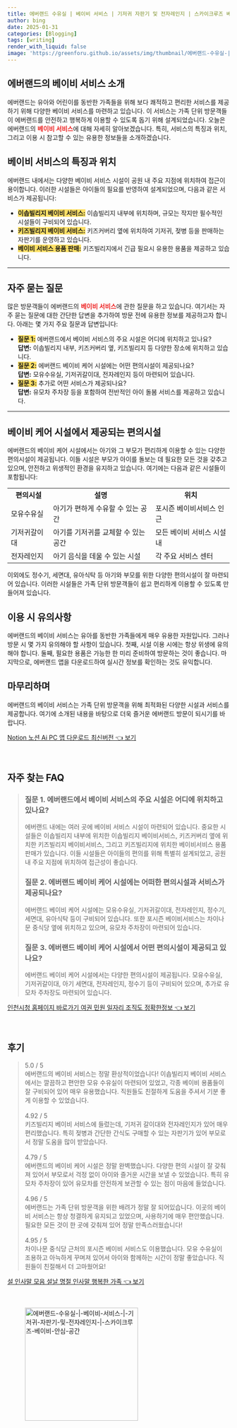```yaml
---
title: 에버랜드 수유실 | 베이비 서비스 | 기저귀 자판기 및 전자레인지 | 스카이크루즈 베이비 안심 공간
author: bing
date: 2025-01-31
categories: [Blogging]
tags: [writing]
render_with_liquid: false
image: 'https://greenforu.github.io/assets/img/thumbnail/에버랜드-수유실-|-베이비-서비스-|-기저귀-자판기-및-전자레인지-|-스카이크루즈-베이비-안심-공간.webp'
---
```



<h2 id='에버랜드_베이비_서비스_소개'>에버랜드의 베이비 서비스 소개</h2>

<p>에버랜드는 유아와 어린이를 동반한 가족들을 위해 보다 쾌적하고 편리한 서비스를 제공하기 위해 다양한 베이비 서비스를 마련하고 있습니다. 이 서비스는 가족 단위 방문객들이 에버랜드를 안전하고 행복하게 이용할 수 있도록 돕기 위해 설계되었습니다. 오늘은 에버랜드의 <b><span style="color: #ee2323;">베이비 서비스</span></b>에 대해 자세히 알아보겠습니다. 특히, 서비스의 특징과 위치, 그리고 이용 시 참고할 수 있는 유용한 정보들을 소개하겠습니다.</p>

<h2 id='서비스_특징과_위치'>베이비 서비스의 특징과 위치</h2>

<p>에버랜드 내에서는 다양한 베이비 서비스 시설이 공원 내 주요 지점에 위치하여 접근이 용이합니다. 이러한 시설들은 아이들의 필요를 반영하여 설계되었으며, 다음과 같은 서비스가 제공됩니다:</p>

<ul>
    <li><b><span style="background-color: #ffe066;">이솝빌리지 베이비 서비스:</span></b> 이솝빌리지 내부에 위치하며, 규모는 작지만 필수적인 시설들이 구비되어 있습니다.</li>
    <li><b><span style="background-color: #ffe066;">키즈빌리지 베이비 서비스:</span></b> 키즈커버리 옆에 위치하여 기저귀, 젖병 등을 판매하는 자판기를 운영하고 있습니다.</li>
    <li><b><span style="background-color: #ffe066;">베이비 서비스 용품 판매:</span></b> 키즈빌리지에서 긴급 필요시 유용한 용품을 제공하고 있습니다.</li>
</ul>

<hr />

<h2 id='자주_묻는_질문'>자주 묻는 질문</h2>

<p>많은 방문객들이 에버랜드의 <b><span style="color: #ee2323;">베이비 서비스</span></b>에 관한 질문을 하고 있습니다. 여기서는 자주 묻는 질문에 대한 간단한 답변을 추가하여 방문 전에 유용한 정보를 제공하고자 합니다. 아래는 몇 가지 주요 질문과 답변입니다:</p>

<ul>
    <li><b><span style="background-color: #ffe066;">질문 1:</span></b> 에버랜드에서 베이비 서비스의 주요 시설은 어디에 위치하고 있나요?<br>
    <b>답변:</b> 이솝빌리지 내부, 키즈커버리 옆, 키즈빌리지 등 다양한 장소에 위치하고 있습니다.</li>
    <li><b><span style="background-color: #ffe066;">질문 2:</span></b> 에버랜드 베이비 케어 시설에는 어떤 편의시설이 제공되나요?<br>
    <b>답변:</b> 모유수유실, 기저귀갈이대, 전자레인지 등이 마련되어 있습니다.</li>
    <li><b><span style="background-color: #ffe066;">질문 3:</span></b> 추가로 어떤 서비스가 제공되나요?<br>
    <b>답변:</b> 유모차 주차장 등을 포함하여 전반적인 아이 돌봄 서비스를 제공하고 있습니다.</li>
</ul>

<hr />

<h2 id='편의시설_제공'>베이비 케어 시설에서 제공되는 편의시설</h2>

<p>에버랜드의 베이비 케어 시설에서는 아기와 그 부모가 편리하게 이용할 수 있는 다양한 편의시설이 제공됩니다. 이들 시설은 부모가 아이를 돌보는 데 필요한 모든 것을 갖추고 있으며, 안전하고 위생적인 환경을 유지하고 있습니다. 여기에는 다음과 같은 시설들이 포함됩니다:</p>

<table>
    <tr>
        <td style="text-align: center; height: 17px;"><b>편의시설</b></td>
        <td style="text-align: center; height: 17px;"><b>설명</b></td>
        <td style="text-align: center; height: 17px;"><b>위치</b></td>
    </tr>
    <tr>
        <td>모유수유실</td>
        <td>아기가 편하게 수유할 수 있는 공간</td>
        <td>포시즌 베이비서비스 인근</td>
    </tr>
    <tr>
        <td>기저귀갈이대</td>
        <td>아기를 기저귀를 교체할 수 있는 공간</td>
        <td>모든 베이비 서비스 시설 내</td>
    </tr>
    <tr>
        <td>전자레인지</td>
        <td>아기 음식을 데울 수 있는 시설</td>
        <td>각 주요 서비스 센터</td>
    </tr>
</table>

<p>이외에도 정수기, 세면대, 유아식탁 등 아기와 부모를 위한 다양한 편의시설이 잘 마련되어 있습니다. 이러한 시설들은 가족 단위 방문객들이 쉽고 편리하게 이용할 수 있도록 만들어져 있습니다.</p>

<h2 id='바로가기'>이용 시 유의사항</h2>

<p>에버랜드의 베이비 서비스는 유아를 동반한 가족들에게 매우 유용한 자원입니다. 그러나 방문 시 몇 가지 유의해야 할 사항이 있습니다. 첫째, 시설 이용 시에는 항상 위생에 유의해야 합니다. 둘째, 필요한 용품은 가능한 한 미리 준비하여 방문하는 것이 좋습니다. 마지막으로, 에버랜드 앱을 다운로드하여 실시간 정보를 확인하는 것도 유익합니다.</p>

<h2 id='마무리'>마무리하며</h2>

<p>에버랜드의 베이비 서비스는 가족 단위 방문객을 위해 최적화된 다양한 시설과 서비스를 제공합니다. 여기에 소개된 내용을 바탕으로 더욱 즐거운 에버랜드 방문이 되시기를 바랍니다.</p>


<p><a class="click-button" title="Notion 노션 Ai PC 앱 다운로드 최신버전" href="https://greenforu.github.io/posts/Notion-%EB%85%B8%EC%85%98-Ai-PC-%EC%95%B1-%EB%8B%A4%EC%9A%B4%EB%A1%9C%EB%93%9C-%EC%B5%9C%EC%8B%A0%EB%B2%84%EC%A0%84/" rel="dofollow">Notion 노션 Ai PC 앱 다운로드 최신버전 👈 보기</a></p><br>
<h2 id='자주_찾는_FAQ'>자주 찾는 FAQ</h2>
<div itemscope="" itemtype="https://schema.org/FAQPage"> 
<blockquote> 
<div itemscope="" itemprop="mainEntity" itemtype="https://schema.org/Question"> 
<h3 itemprop="name">질문 1. 에버랜드에서 베이비 서비스의 주요 시설은 어디에 위치하고 있나요?</h3> 
<div itemscope="" itemprop="acceptedAnswer" itemtype="https://schema.org/Answer"> 
<span itemprop="text"> 
<p>에버랜드 내에는 여러 곳에 베이비 서비스 시설이 마련되어 있습니다. 중요한 시설들은 이솝빌리지 내부에 위치한 이솝빌리지 베이비서비스, 키즈커버리 옆에 위치한 키즈빌리지 베이비서비스, 그리고 키즈빌리지에 위치한 베이비서비스 용품 판매가 있습니다. 이들 시설들은 아이들의 편의를 위해 특별히 설계되었고, 공원 내 주요 지점에 위치하여 접근성이 좋습니다.</p> 
</span> 
</div> 
</div> 
<div itemscope="" itemprop="mainEntity" itemtype="https://schema.org/Question"> 
<h3 itemprop="name">질문 2. 에버랜드 베이비 케어 시설에는 어떠한 편의시설과 서비스가 제공되나요?</h3> 
<div itemscope="" itemprop="acceptedAnswer" itemtype="https://schema.org/Answer"> 
<span itemprop="text"> 
<p>에버랜드 베이비 케어 시설에는 모유수유실, 기저귀갈이대, 전자레인지, 정수기, 세면대, 유아식탁 등이 구비되어 있습니다. 또한 포시즌 베이비서비스는 차이나문 중식당 옆에 위치하고 있으며, 유모차 주차장이 마련되어 있습니다.</p> 
</span> 
</div> 
</div> 
<div itemscope="" itemprop="mainEntity" itemtype="https://schema.org/Question"> 
<h3 itemprop="name">질문 3. 에버랜드 베이비 케어 시설에서 어떤 편의시설이 제공되고 있나요?</h3> 
<div itemscope="" itemprop="acceptedAnswer" itemtype="https://schema.org/Answer"> 
<span itemprop="text"> 
<p>에버랜드 베이비 케어 시설에서는 다양한 편의시설이 제공됩니다. 모유수유실, 기저귀갈이대, 아기 세면대, 전자레인지, 정수기 등이 구비되어 있으며, 추가로 유모차 주차장도 마련되어 있습니다.</p> 
</span> 
</div> 
</div> 
</blockquote> 
</div>
<p><a class="click-button" title="인천시청 홈페이지 바로가기 여권 민원 일자리 조직도 정확한정보" href="https://greenforu.github.io/posts/%EC%9D%B8%EC%B2%9C%EC%8B%9C%EC%B2%AD-%ED%99%88%ED%8E%98%EC%9D%B4%EC%A7%80-%EB%B0%94%EB%A1%9C%EA%B0%80%EA%B8%B0-%EC%97%AC%EA%B6%8C-%EB%AF%BC%EC%9B%90-%EC%9D%BC%EC%9E%90%EB%A6%AC-%EC%A1%B0%EC%A7%81%EB%8F%84-%EC%A0%95%ED%99%95%ED%95%9C%EC%A0%95%EB%B3%B4/" rel="dofollow">인천시청 홈페이지 바로가기 여권 민원 일자리 조직도 정확한정보 👈 보기</a></p><br>
<h2 id='후기'>후기</h2>
<div itemscope itemtype="https://schema.org/Product">
  <blockquote>
  <div itemprop="review" itemscope itemtype="https://schema.org/Review">
      <div itemprop="reviewRating" itemscope itemtype="https://schema.org/Rating"> <span itemprop="ratingValue">5.0</span> / <span itemprop="bestRating">5</span> </div>
      <span itemprop="reviewBody">에버랜드의 베이비 서비스는 정말 환상적이었습니다! 이솝빌리지 베이비 서비스에서는 깔끔하고 편안한 모유 수유실이 마련되어 있었고, 각종 베이비 용품들이 잘 구비되어 있어 매우 유용했습니다. 직원들도 친절하게 도움을 주셔서 기분 좋게 이용할 수 있었습니다.</span>
  </div>
  <br>
  <div itemprop="review" itemscope itemtype="https://schema.org/Review">
      <div itemprop="reviewRating" itemscope itemtype="https://schema.org/Rating"> <span itemprop="ratingValue">4.92</span> / <span itemprop="bestRating">5</span> </div>
      <span itemprop="reviewBody">키즈빌리지 베이비 서비스에 들렀는데, 기저귀 갈이대와 전자레인지가 있어 매우 편리했습니다. 특히 젖병과 간단한 간식도 구매할 수 있는 자판기가 있어 부모로서 정말 도움을 많이 받았습니다.</span>
  </div>
  <br>
  <div itemprop="review" itemscope itemtype="https://schema.org/Review">
      <div itemprop="reviewRating" itemscope itemtype="https://schema.org/Rating"> <span itemprop="ratingValue">4.79</span> / <span itemprop="bestRating">5</span> </div>
      <span itemprop="reviewBody">에버랜드의 베이비 케어 시설은 정말 완벽했습니다. 다양한 편의 시설이 잘 갖춰져 있어서 부모로서 걱정 없이 아이와 즐거운 시간을 보낼 수 있었습니다. 특히 유모차 주차장이 있어 유모차를 안전하게 보관할 수 있는 점이 마음에 들었습니다.</span>
  </div>
  <br>
  <div itemprop="review" itemscope itemtype="https://schema.org/Review">
      <div itemprop="reviewRating" itemscope itemtype="https://schema.org/Rating"> <span itemprop="ratingValue">4.96</span> / <span itemprop="bestRating">5</span> </div>
      <span itemprop="reviewBody">에버랜드는 가족 단위 방문객을 위한 배려가 정말 잘 되어있습니다. 이곳의 베이비 서비스는 항상 청결하게 유지되고 있었으며, 사용하기에 매우 편안했습니다. 필요한 모든 것이 한 곳에 갖춰져 있어 정말 만족스러웠습니다!</span>
  </div>
  <br>
  <div itemprop="review" itemscope itemtype="https://schema.org/Review">
      <div itemprop="reviewRating" itemscope itemtype="https://schema.org/Rating"> <span itemprop="ratingValue">4.95</span> / <span itemprop="bestRating">5</span> </div>
      <span itemprop="reviewBody">차이나문 중식당 근처의 포시즌 베이비 서비스도 이용했습니다. 모유 수유실이 조용하고 아늑하게 꾸며져 있어서 아이와 함께하는 시간이 정말 좋았습니다. 직원들이 친절해서 더 고마웠어요!</span>
  </div>
  </blockquote>
</div>
<p><a class="click-button" title="설 인사말 모음 설날 명절 인사말 행복한 가족" href="https://greenforu.github.io/posts/%EC%84%A4-%EC%9D%B8%EC%82%AC%EB%A7%90-%EB%AA%A8%EC%9D%8C-%EC%84%A4%EB%82%A0-%EB%AA%85%EC%A0%88-%EC%9D%B8%EC%82%AC%EB%A7%90-%ED%96%89%EB%B3%B5%ED%95%9C-%EA%B0%80%EC%A1%B1/" rel="dofollow">설 인사말 모음 설날 명절 인사말 행복한 가족 👈 보기</a></p><br>
<figure class="image"><img src="https://greenforu.github.io/assets/img/thumbnail/에버랜드-수유실-|-베이비-서비스-|-기저귀-자판기-및-전자레인지-|-스카이크루즈-베이비-안심-공간.webp" alt="에버랜드-수유실-|-베이비-서비스-|-기저귀-자판기-및-전자레인지-|-스카이크루즈-베이비-안심-공간" width="256" height="256"></figure>